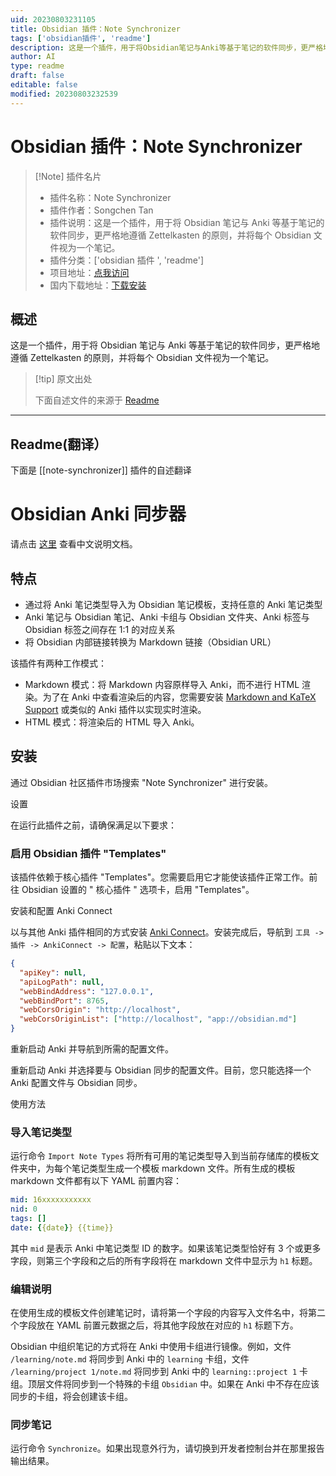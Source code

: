```yaml
---
uid: 20230803231105
title: Obsidian 插件：Note Synchronizer
tags: ['obsidian插件', 'readme']
description: 这是一个插件，用于将Obsidian笔记与Anki等基于笔记的软件同步，更严格地遵循Zettelkasten的原则，并将每个Obsidian文件视为一个笔记。
author: AI
type: readme
draft: false
editable: false
modified: 20230803232539
---
```


# Obsidian 插件：Note Synchronizer

> [!Note] 插件名片
> - 插件名称：Note Synchronizer
> - 插件作者：Songchen Tan
> - 插件说明：这是一个插件，用于将 Obsidian 笔记与 Anki 等基于笔记的软件同步，更严格地遵循 Zettelkasten 的原则，并将每个 Obsidian 文件视为一个笔记。
> - 插件分类：['obsidian 插件 ', 'readme']
> - 项目地址：[点我访问](https://github.com/tansongchen/obsidian-note-synchronizer)
> - 国内下载地址：[下载安装](https://pkmer.cn/products/plugin/pluginMarket/?note-synchronizer)

## 概述

这是一个插件，用于将 Obsidian 笔记与 Anki 等基于笔记的软件同步，更严格地遵循 Zettelkasten 的原则，并将每个 Obsidian 文件视为一个笔记。

> [!tip] 原文出处
>
>下面自述文件的来源于 [Readme](https://ghproxy.net/https://raw.githubusercontent.com/tansongchen/obsidian-note-synchronizer/master/README.md)
>

---

## Readme(翻译）

下面是 [[note-synchronizer]] 插件的自述翻译

# Obsidian Anki 同步器

请点击 [这里](README.zh.md) 查看中文说明文档。

## 特点

- 通过将 Anki 笔记类型导入为 Obsidian 笔记模板，支持任意的 Anki 笔记类型
- Anki 笔记与 Obsidian 笔记、Anki 卡组与 Obsidian 文件夹、Anki 标签与 Obsidian 标签之间存在 1:1 的对应关系
- 将 Obsidian 内部链接转换为 Markdown 链接（Obsidian URL）

该插件有两种工作模式：

- Markdown 模式：将 Markdown 内容原样导入 Anki，而不进行 HTML 渲染。为了在 Anki 中查看渲染后的内容，您需要安装 [Markdown and KaTeX Support](https://ankiweb.net/shared/info/1087328706) 或类似的 Anki 插件以实现实时渲染。
- HTML 模式：将渲染后的 HTML 导入 Anki。

## 安装

通过 Obsidian 社区插件市场搜索 "Note Synchronizer" 进行安装。

设置

在运行此插件之前，请确保满足以下要求：

### 启用 Obsidian 插件 "Templates"

该插件依赖于核心插件 "Templates"。您需要启用它才能使该插件正常工作。前往 Obsidian 设置的 " 核心插件 " 选项卡，启用 "Templates"。

安装和配置 Anki Connect

以与其他 Anki 插件相同的方式安装 [Anki Connect](https://ankiweb.net/shared/info/2055492159)。安装完成后，导航到 `工具 -> 插件 -> AnkiConnect -> 配置`，粘贴以下文本：

```json
{
  "apiKey": null,
  "apiLogPath": null,
  "webBindAddress": "127.0.0.1",
  "webBindPort": 8765,
  "webCorsOrigin": "http://localhost",
  "webCorsOriginList": ["http://localhost", "app://obsidian.md"]
}
```

重新启动 Anki 并导航到所需的配置文件。

重新启动 Anki 并选择要与 Obsidian 同步的配置文件。目前，您只能选择一个 Anki 配置文件与 Obsidian 同步。

使用方法

### 导入笔记类型

运行命令 `Import Note Types` 将所有可用的笔记类型导入到当前存储库的模板文件夹中，为每个笔记类型生成一个模板 markdown 文件。所有生成的模板 markdown 文件都有以下 YAML 前置内容：

```yaml
mid: 16xxxxxxxxxxx
nid: 0
tags: []
date: {{date}} {{time}}
```

其中 `mid` 是表示 Anki 中笔记类型 ID 的数字。如果该笔记类型恰好有 3 个或更多字段，则第三个字段和之后的所有字段将在 markdown 文件中显示为 `h1` 标题。

### 编辑说明

在使用生成的模板文件创建笔记时，请将第一个字段的内容写入文件名中，将第二个字段放在 YAML 前置元数据之后，将其他字段放在对应的 `h1` 标题下方。

Obsidian 中组织笔记的方式将在 Anki 中使用卡组进行镜像。例如，文件 `/learning/note.md` 将同步到 Anki 中的 `learning` 卡组，文件 `/learning/project 1/note.md` 将同步到 Anki 中的 `learning::project 1` 卡组。顶层文件将同步到一个特殊的卡组 `Obsidian` 中。如果在 Anki 中不存在应该同步的卡组，将会创建该卡组。

### 同步笔记

运行命令 `Synchronize`。如果出现意外行为，请切换到开发者控制台并在那里报告输出结果。
